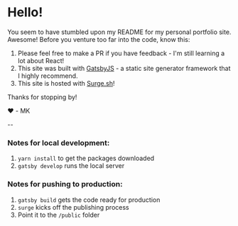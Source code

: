 # Hello!

You seem to have stumbled upon my README for my personal portfolio site. Awesome! Before you venture too far into the code, know this:
1. Please feel free to make a PR if you have feedback - I'm still learning a lot about React! 
2. This site was built with [GatsbyJS](https://www.gatsbyjs.org/) - a static site generator framework that I highly recommend.
3. This site is hosted with [Surge.sh](https://surge.sh/)!

Thanks for stopping by! 

❤️ - MK

--

### Notes for local development:

1. `yarn install` to get the packages downloaded
2. `gatsby develop` runs the local server


### Notes for pushing to production:

1. `gatsby build` gets the code ready for production
2. `surge` kicks off the publishing process
3. Point it to the `/public` folder



